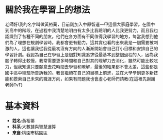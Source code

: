# 關於我在學習上的想法
老師好!我的名字叫做黃裕蓁，目前剛加入中原智運一甲這個大家庭學習。在國中到高中的階段，在過程中我清楚地明白有太多比我聰明的人比我更努力，而且我也認識到了各種不同的朋友，他們在各方面有不同值得我學習的地方，每當我想到他們為了理想在規劃學習時，我都會更有動力，這其實也看的出來我是一個需要被刺激的人，這也讓我從我從最初沒有方向的人漸漸開始會自己訂小目標和安排自己的學習計劃。我認為自己在學習上是個對知識追求從最基本到整個過程的人，因為我腦子轉得比較慢，我常需要更多時間和自己對其的理解力去消化，雖然可能比較吃力，但我知道只要願意去花時間去學習和瞭解，最後的結果都不會太差，這些都是國中高中經驗所告訴我的。我會繼續在自己的目標上前進，並在大學學到更多新技能和摸索自己未來的職涯方向，如果有問題我也會虛心老師們請教(在這裡先謝謝老師TvT)
# 基本資料
- **姓名**:黃裕蓁
- **科系**:大數據與智慧運算
- **來自**:桃園市桃園區
